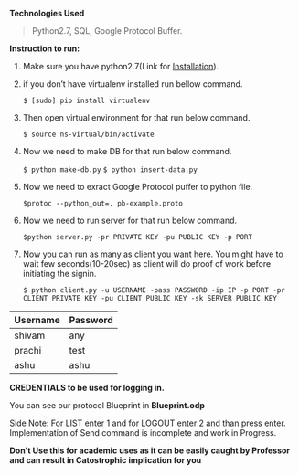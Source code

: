 **Technologies Used**
> Python2.7,
> SQL,
> Google Protocol Buffer.

**Instruction to run:**

1. Make sure you have python2.7(Link for [Installation]("https://www.python.org/downloads/release/python-2714/")).

2. if you don’t have virtualenv installed run bellow command.

	``` $ [sudo] pip install virtualenv ```

3. Then open virtual environment for that run below command.

	``` $ source ns-virtual/bin/activate ```

4. Now we need to make DB for that run below command.

	```$ python make-db.py```
	```$ python insert-data.py```

5. Now we need to exract Google Protocol puffer to python file.

	 ``` $protoc --python_out=. pb-example.proto ```

6. Now we need to run server for that run below command.

	```$python server.py -pr PRIVATE KEY -pu PUBLIC KEY -p PORT```

7. Now you can run as many as client you want here. You might have to wait few seconds(10-20sec) as client will do proof of work before initiating the signin.

	```$ python client.py -u USERNAME -pass PASSWORD -ip IP -p PORT -pr CLIENT PRIVATE KEY -pu CLIENT PUBLIC KEY -sk SERVER PUBLIC KEY``` 

| Username | Password |
| -------- | -------- |
| shivam   | any      |
| prachi   | test     |
| ashu     | ashu     |

**CREDENTIALS to be used for logging in.**

You can see our protocol Blueprint in **Blueprint.odp**

Side Note: For LIST enter 1 and for LOGOUT enter 2 and than press enter. Implementation of Send command is incomplete and work in Progress.  

**Don't Use this for academic uses as it can be easily caught by Professor and can result in Catostrophic implication for you**
